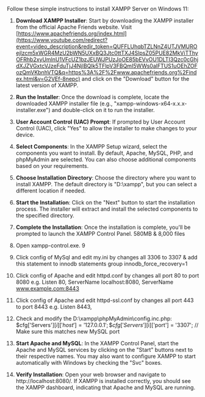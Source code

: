 Follow these simple instructions to install XAMPP Server on Windows 11: 
1. **Download XAMPP Installer**: Start by downloading the XAMPP installer from the official Apache Friends website. Visit [https://www.apachefriends.org/index.html](https://www.youtube.com/redirect?event=video_description&redir_token=QUFFLUhqbTZLNnZ4UTJVMUROejlzcm5xWGR4MzU2bWN5UXxBQ3Jtc0ttTXJ4SlpsZ05PUE82MkViTThyOFRhb2xyUmlnU1VFcUZ1bzJEUWJPUzJoOE85bEVvOU1DLTI3Qzc0cGhjdXJZVGxtcVJzeFduTjJ4NjlBQlk5TFlpV3FBQmI5WWs0alFTUS1uOEhZOFozQmVKbnhVTQ&q=https%3A%2F%2Fwww.apachefriends.org%2Findex.html&v=G2VEf-8nepc) and click on the "Download" button for the latest version of XAMPP. 
2. **Run the Installer**: Once the download is complete, locate the downloaded XAMPP installer file (e.g., "xampp-windows-x64-x.x.x-installer.exe") and double-click on it to run the installer. 
3. **User Account Control (UAC) Prompt**: If prompted by User Account Control (UAC), click "Yes" to allow the installer to make changes to your device. 
4. **Select Components**: In the XAMPP Setup wizard, select the components you want to install. By default, Apache, MySQL, PHP, and phpMyAdmin are selected. You can also choose additional components based on your requirements. 
5. **Choose Installation Directory**: Choose the directory where you want to install XAMPP. The default directory is "D:\xampp", but you can select a different location if needed. 
6. **Start the Installation**: Click on the "Next" button to start the installation process. The installer will extract and install the selected components to the specified directory. 
7. **Complete the Installation**: Once the installation is complete, you'll be prompted to launch the XAMPP Control Panel.  580MB & 8,000 files
8. Open xampp-control.exe. 9
9.  Click config of MySql and edit my.ini by changes all 3306 to 3307 & 
	add this statement to innodb statements group
		innodb_force_recovery=1 

10. Click config of Apache and edit httpd.conf by changes all port 80 to port 8080 e.g. Listen 80, ServerName localhost:8080, ServerName www.example.com:8443

11.  Click config of Apache and edit httpd-ssl.conf by changes all port 443 to port 8443 e.g. Listen 8443, <VirtualHost _default_:8443>
12. Check and modify the D:\xampp\phpMyAdmin\config.inc.php: 
	\$cfg['Servers'][$i]['host'] = '127.0.0.1';
	\$cfg['Servers'][$i]['port'] = '3307';  // Make sure this matches new MySQL port
	
13. **Start Apache and MySQL**: In the XAMPP Control Panel, start the Apache and MySQL services by clicking on the "Start" buttons next to their respective names. You may also want to configure XAMPP to start automatically with Windows by checking the "Svc" boxes.  
14.  **Verify Installation**: Open your web browser and navigate to http://localhost:8080/. If XAMPP is installed correctly, you should see the XAMPP dashboard, indicating that Apache and MySQL are running.